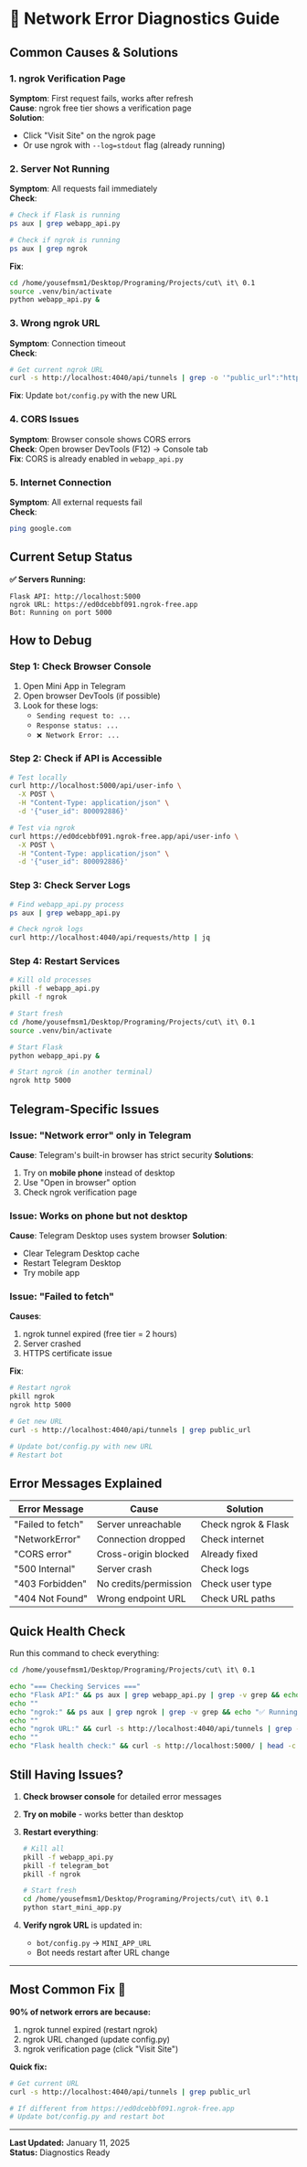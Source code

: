 # 🔌 Network Error Diagnostics Guide

## Common Causes & Solutions

### 1. **ngrok Verification Page**
**Symptom**: First request fails, works after refresh  
**Cause**: ngrok free tier shows a verification page  
**Solution**: 
- Click "Visit Site" on the ngrok page
- Or use ngrok with `--log=stdout` flag (already running)

### 2. **Server Not Running**
**Symptom**: All requests fail immediately  
**Check**:
```bash
# Check if Flask is running
ps aux | grep webapp_api.py

# Check if ngrok is running  
ps aux | grep ngrok
```

**Fix**:
```bash
cd /home/yousefmsm1/Desktop/Programing/Projects/cut\ it\ 0.1
source .venv/bin/activate
python webapp_api.py &
```

### 3. **Wrong ngrok URL**
**Symptom**: Connection timeout  
**Check**:
```bash
# Get current ngrok URL
curl -s http://localhost:4040/api/tunnels | grep -o '"public_url":"https://[^"]*'
```

**Fix**: Update `bot/config.py` with the new URL

### 4. **CORS Issues**
**Symptom**: Browser console shows CORS errors  
**Check**: Open browser DevTools (F12) → Console tab  
**Fix**: CORS is already enabled in `webapp_api.py`

### 5. **Internet Connection**
**Symptom**: All external requests fail  
**Check**: 
```bash
ping google.com
```

## Current Setup Status

**✅ Servers Running:**
```
Flask API: http://localhost:5000
ngrok URL: https://ed0dcebbf091.ngrok-free.app
Bot: Running on port 5000
```

## How to Debug

### Step 1: Check Browser Console
1. Open Mini App in Telegram
2. Open browser DevTools (if possible)
3. Look for these logs:
   - `Sending request to: ...`
   - `Response status: ...`
   - `❌ Network Error: ...`

### Step 2: Check if API is Accessible
```bash
# Test locally
curl http://localhost:5000/api/user-info \
  -X POST \
  -H "Content-Type: application/json" \
  -d '{"user_id": 800092886}'

# Test via ngrok
curl https://ed0dcebbf091.ngrok-free.app/api/user-info \
  -X POST \
  -H "Content-Type: application/json" \
  -d '{"user_id": 800092886}'
```

### Step 3: Check Server Logs
```bash
# Find webapp_api.py process
ps aux | grep webapp_api.py

# Check ngrok logs
curl http://localhost:4040/api/requests/http | jq
```

### Step 4: Restart Services
```bash
# Kill old processes
pkill -f webapp_api.py
pkill -f ngrok

# Start fresh
cd /home/yousefmsm1/Desktop/Programing/Projects/cut\ it\ 0.1
source .venv/bin/activate

# Start Flask
python webapp_api.py &

# Start ngrok (in another terminal)
ngrok http 5000
```

## Telegram-Specific Issues

### Issue: "Network error" only in Telegram
**Cause**: Telegram's built-in browser has strict security
**Solutions**:
1. Try on **mobile phone** instead of desktop
2. Use "Open in browser" option
3. Check ngrok verification page

### Issue: Works on phone but not desktop
**Cause**: Telegram Desktop uses system browser
**Solution**: 
- Clear Telegram Desktop cache
- Restart Telegram Desktop
- Try mobile app

### Issue: "Failed to fetch"
**Causes**:
1. ngrok tunnel expired (free tier = 2 hours)
2. Server crashed
3. HTTPS certificate issue

**Fix**:
```bash
# Restart ngrok
pkill ngrok
ngrok http 5000

# Get new URL
curl -s http://localhost:4040/api/tunnels | grep public_url

# Update bot/config.py with new URL
# Restart bot
```

## Error Messages Explained

| Error Message | Cause | Solution |
|---------------|-------|----------|
| "Failed to fetch" | Server unreachable | Check ngrok & Flask |
| "NetworkError" | Connection dropped | Check internet |
| "CORS error" | Cross-origin blocked | Already fixed |
| "500 Internal" | Server crash | Check logs |
| "403 Forbidden" | No credits/permission | Check user type |
| "404 Not Found" | Wrong endpoint URL | Check URL paths |

## Quick Health Check

Run this command to check everything:
```bash
cd /home/yousefmsm1/Desktop/Programing/Projects/cut\ it\ 0.1

echo "=== Checking Services ==="
echo "Flask API:" && ps aux | grep webapp_api.py | grep -v grep && echo "✅ Running" || echo "❌ Not running"
echo ""
echo "ngrok:" && ps aux | grep ngrok | grep -v grep && echo "✅ Running" || echo "❌ Not running"
echo ""
echo "ngrok URL:" && curl -s http://localhost:4040/api/tunnels | grep -o '"public_url":"https://[^"]*' | head -1
echo ""
echo "Flask health check:" && curl -s http://localhost:5000/ | head -c 50
```

## Still Having Issues?

1. **Check browser console** for detailed error messages
2. **Try on mobile** - works better than desktop
3. **Restart everything**:
   ```bash
   # Kill all
   pkill -f webapp_api.py
   pkill -f telegram_bot
   pkill -f ngrok
   
   # Start fresh
   cd /home/yousefmsm1/Desktop/Programing/Projects/cut\ it\ 0.1
   python start_mini_app.py
   ```

4. **Verify ngrok URL** is updated in:
   - `bot/config.py` → `MINI_APP_URL`
   - Bot needs restart after URL change

---

## Most Common Fix 🔧

**90% of network errors are because:**
1. ngrok tunnel expired (restart ngrok)
2. ngrok URL changed (update config.py)
3. ngrok verification page (click "Visit Site")

**Quick fix:**
```bash
# Get current URL
curl -s http://localhost:4040/api/tunnels | grep public_url

# If different from https://ed0dcebbf091.ngrok-free.app
# Update bot/config.py and restart bot
```

---

**Last Updated:** January 11, 2025  
**Status:** Diagnostics Ready




